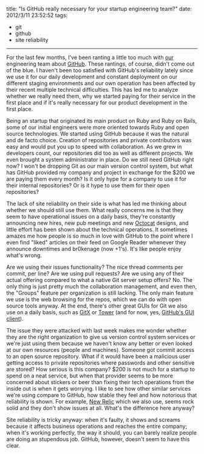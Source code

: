 title: "Is GitHub really necessary for your startup engineering team?"
date: 2012/3/11 23:52:52
tags:
- git
- github
- site reliability
---
For the last few months, I've been ranting a little too much with <a href="http://selectablemedia.com">our</a> engineering team about <a href="http://github.com">GitHub</a>. These rantings, of course, didn't come out of the blue. I haven't been too satisfied with GitHub's reliability lately since we use it for our daily development and constant deployment on our different staging environments and our own operation has been affected by their recent multiple technical difficulties. This has led me to analyze whether we really need them, why we started paying for their service in the first place and if it's really necessary for our product development in the first place.

Being an startup that originated its main product on Ruby and Ruby on Rails, some of our initial engineers were more oriented towards Ruby and open source technologies. We started using GitHub because it was the natural and de facto choice. Creation of repositories and private contributors was easy and would put you up to speed with collaboration. As we grew in developers count, our repositories did too as well as different projects. We even brought a system administrator in place. Do we still need GitHub right now? I won't be dropping Git as our main version control system, but what has GitHub provided my company and project in exchange for the $200 we are paying them every month? Is it only hype for a company to use it for their internal repositories? Or is it hype to use them for their open repositories?

The lack of site reliability on their side is what has led me thinking about whether we should still use them. What really concerns me is that they seem to have operational issues on a daily basis, they're constantly announcing new hires, new pub meetings and new <a href="http://octodex.github.com/">Octocat</a> designs, and little effort has been shown about the technical operations. It sometimes amazes me how people is so much in love with GitHub to the point where I even find "liked" articles on their feed on Google Reader whenever they announce downtimes and br0kenage (now +1's). It's like people enjoy what's wrong.

Are we using their issues functionality? The nice thread comments per commit, per line? Are we using pull requests? Are we using any of their actual offering compared to what a native Git server setup offers? No. The only thing is just pretty much the collaboration management, and even then, the "Groups" feature per organization is still lacking. The only main feature we use is the web browsing for the repos, which we can do with open source tools anyway. At the end, there's other great GUIs for Git we also use on a daily basis, such as <a href="http://gitx.frim.nl/">GitX</a> or <a href="http://www.git-tower.com/">Tower</a> (and for now, yes, <a href="http://mac.github.com/">GitHub's GUI client</a>).

The issue they were attacked with last week makes me wonder whether they are the right organization to give us version control system services or we're just using them because we haven't know any better or even looked at our own resources (people and machines). Someone got commit access to an open source repository. What if it would have been a malicious user getting access to private repositories where passwords and other sensitive are stored? How serious is this company? $200 is not much for a startup to spend on a neat service, but when that provider seems to be more concerned about stickers or beer than fixing their tech operations from the inside out is when it gets worrying. I like to see how other similar services we're using compare to GitHub, how stable they feel and how notorious that reliability is shown. For example, <a href="http://newrelic.com/">New Relic</a> which we also use, seems rock solid and they don't show issues at all. What's the difference here anyway?

Site reliability is tricky anyway: when it's faulty, it shows and screams because it affects business operations and reaches the entire company; when it's working perfectly, the way it should, you can barely realize people are doing an stupendous job. GitHub, however, doesn't seem to have this clear.